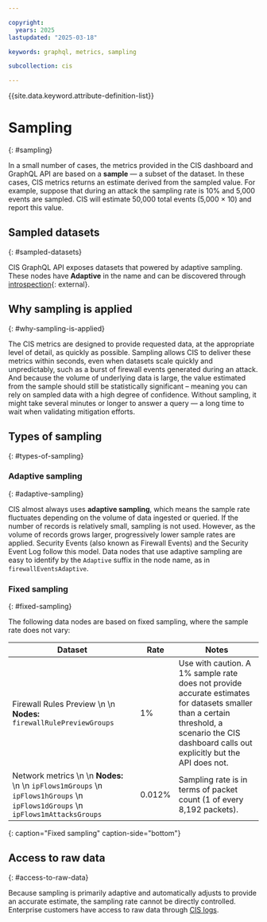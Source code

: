 ```yaml
---

copyright:
  years: 2025
lastupdated: "2025-03-18"

keywords: graphql, metrics, sampling

subcollection: cis

---
```


{{site.data.keyword.attribute-definition-list}}

# Sampling
{: #sampling}

In a small number of cases, the metrics provided in the CIS dashboard and GraphQL API are based on a **sample** — a subset of the dataset. In these cases, CIS metrics returns an estimate derived from the sampled value. For example, suppose that during an attack the sampling rate is 10% and 5,000 events are sampled. CIS will estimate 50,000 total events (5,000 × 10) and report this value.

## Sampled datasets
{: #sampled-datasets}

CIS GraphQL API exposes datasets that powered by adaptive sampling. These nodes have **Adaptive** in the name and can be discovered through [introspection](https://graphql.org/learn/introspection/){: external}.

## Why sampling is applied
{: #why-sampling-is-applied}

The CIS metrics are designed to provide requested data, at the appropriate level of detail, as quickly as possible. Sampling allows CIS to deliver these metrics within seconds, even when datasets scale quickly and unpredictably, such as a burst of firewall events generated during an attack. And because the volume of underlying data is large, the value estimated from the sample should still be statistically significant – meaning you can rely on sampled data with a high degree of confidence. Without sampling, it might take several minutes or longer to answer a query — a long time to wait when validating mitigation efforts.

## Types of sampling
{: #types-of-sampling}

### Adaptive sampling
{: #adaptive-sampling}

CIS almost always uses **adaptive sampling**, which means the sample rate fluctuates depending on the volume of data ingested or queried. If the number of records is relatively small, sampling is not used. However, as the volume of records grows larger, progressively lower sample rates are applied. Security Events (also known as Firewall Events) and the Security Event Log follow this model. Data nodes that use adaptive sampling are easy to identify by the `Adaptive` suffix in the node name, as in `firewallEventsAdaptive`.

### Fixed sampling
{: #fixed-sampling}

The following data nodes are based on fixed sampling, where the sample rate does not vary:

| Dataset | Rate | Notes  |
| ----- | ----- | ----- |  
| Firewall Rules Preview \n \n **Nodes:** `firewallRulePreviewGroups` | 1% | Use with caution. A 1% sample rate does not provide accurate estimates for datasets smaller than a certain threshold, a scenario the CIS dashboard calls out explicitly but the API does not. |
| Network metrics \n \n **Nodes:** \n \n `ipFlows1mGroups` \n `ipFlows1hGroups` \n `ipFlows1dGroups` \n `ipFlows1mAttacksGroups`| 0.012% | Sampling rate is in terms of packet count (1 of every 8,192 packets). |   
{: caption="Fixed sampling" caption-side="bottom"}   

## Access to raw data
{: #access-to-raw-data}

Because sampling is primarily adaptive and automatically adjusts to provide an accurate estimate, the sampling rate cannot be directly controlled. Enterprise customers have access to raw data through [CIS logs](/docs/cis?topic=cis-logpush).
